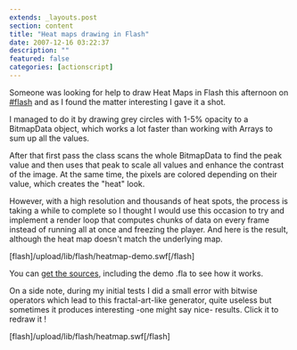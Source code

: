 ```yaml
---
extends: _layouts.post
section: content
title: "Heat maps drawing in Flash"
date: 2007-12-16 03:22:37
description: ""
featured: false
categories: [actionscript]
---
```

Someone was looking for help to draw Heat Maps in Flash this afternoon on [\#flash](irc://irc.quakenet.org/flash "#flash @ quakenet.org") and as I found the matter interesting I gave it a shot.

I managed to do it by drawing grey circles with 1-5% opacity to a BitmapData object, which works a lot faster than working with Arrays to sum up all the values.

After that first pass the class scans the whole BitmapData to find the peak value and then uses that peak to scale all values and enhance the contrast of the image. At the same time, the pixels are colored depending on their value, which creates the "heat" look.

However, with a high resolution and thousands of heat spots, the process is taking a while to complete so I thought I would use this occasion to try and implement a render loop that computes chunks of data on every frame instead of running all at once and freezing the player. And here is the result, although the heat map doesn't match the underlying map.

\[flash\]/upload/lib/flash/heatmap-demo.swf\[/flash\]

You can [get the sources](/code/heatmap-1-0-0/download/1), including the demo .fla to see how it works.

On a side note, during my initial tests I did a small error with bitwise operators which lead to this fractal-art-like generator, quite useless but sometimes it produces interesting -one might say nice- results. Click it to redraw it !

\[flash\]/upload/lib/flash/heatmap.swf\[/flash\]